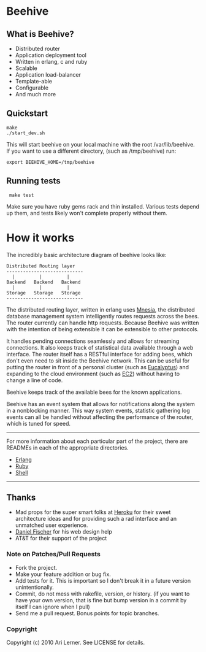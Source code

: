 Beehive
===

## What is Beehive?

  * Distributed router
  * Application deployment tool
  * Written in erlang, c and ruby
  * Scalable
  * Application load-balancer
  * Template-able
  * Configurable
  * And much more

## Quickstart ##

    make
    ./start_dev.sh

This will start beehive on your local machine with the root
/var/lib/beehive. If you want to use a different directory, (such as
/tmp/beehive) run:

    export BEEHIVE_HOME=/tmp/beehive

## Running tests ##

     make test

Make sure you have ruby gems rack and thin installed.  Various tests
depend up them, and tests likely won't complete properly without them.

How it works
===

The incredibly basic architecture diagram of beehive looks like:

    Distributed Routing layer
    ----------------------------
      |         |         |    
    Backend   Backend   Backend
      |         |         |    
    Storage   Storage   Storage
    ----------------------------

The distributed routing layer, written in erlang uses
[Mnesia](http://ftp.sunet.se/pub//lang/erlang/doc/apps/mnesia/index.html),
the distributed database management system intelligently routes
requests across the bees. The router currently can handle http
requests. Because Beehive was written with the intention of being
extensible it can be extensible to other protocols.

It handles pending connections seamlessly and allows for streaming
connections. It also keeps track of statistical data available through
a web interface. The router itself has a RESTful interface for adding
bees, which don't even need to sit inside the Beehive network. This
can be useful for putting the router in front of a personal cluster
(such as [Eucalyptus](http://www.eucalyptus.com/)) and expanding to
the cloud environment (such as [EC2](http://aws.amazon.com/ec2/))
without having to change a line of code.

Beehive keeps track of the available bees for the known applications. 

Beehive has an event system that allows for notifications along the
system in a nonblocking manner. This way system events, statistic
gathering log events can all be handled without affecting the
performance of the router, which is tuned for speed.

---

For more information about each particular part of the project, there
are READMEs in each of the appropriate directories.

  * [Erlang](http://github.com/auser/beehive/tree/master/lib/erlang/)
  * [Ruby](http://github.com/auser/beehive/tree/master/lib/ruby/)
  * [Shell](http://github.com/auser/beehive/tree/master/lib/shell)

---

## Thanks

  * Mad props for the super smart folks at [Heroku](http://heroku.com) for their sweet architecture ideas and for providing such a rad interface and an unmatched user experience.
  * [Daniel Fischer](http://www.danielfischer.com/) for his web design help
  * AT&T for their support of the project

### Note on Patches/Pull Requests
 
  * Fork the project.
  * Make your feature addition or bug fix.
  * Add tests for it. This is important so I don't break it in a
    future version unintentionally.
  * Commit, do not mess with rakefile, version, or history.
    (if you want to have your own version, that is fine but
     bump version in a commit by itself I can ignore when I pull)
  * Send me a pull request. Bonus points for topic branches.

### Copyright

Copyright (c) 2010 Ari Lerner. See LICENSE for details.
